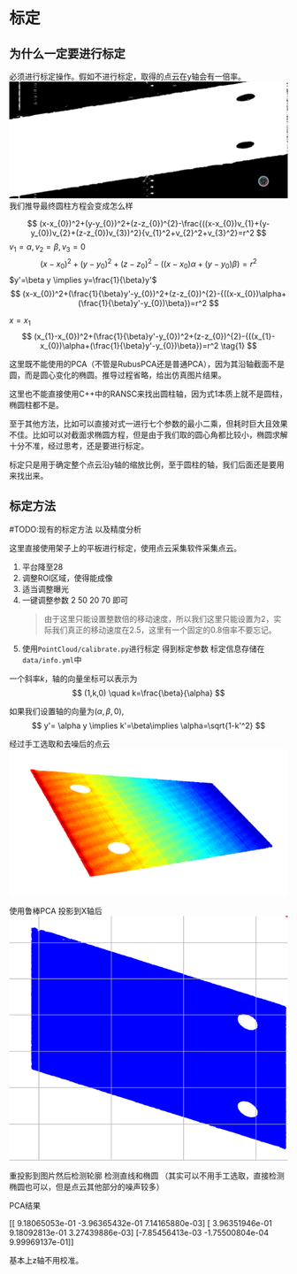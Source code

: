 # 标定
## 为什么一定要进行标定
必须进行标定操作。假如不进行标定，取得的点云在y轴会有一倍率。
![](./img/1735462153069.png)
我们推导最终圆柱方程会变成怎么样

$$
(x-x_{0})^2+(y-y_{0})^2+(z-z_{0})^{2}-\frac{((x-x_{0})v_{1}+(y-y_{0})v_{2}+(z-z_{0})v_{3})^2}{v_{1}^2+v_{2}^2+v_{3}^2}=r^2
$$
$v_{1}=\alpha,v_{2}=\beta,v_{3}=0$
$$
(x-x_{0})^2+(y-y_{0})^2+(z-z_{0})^{2}-{((x-x_{0})\alpha+(y-y_{0})\beta})=r^2
$$
$y'=\beta y \implies y=\frac{1}{\beta}y'$
$$
(x-x_{0})^2+(\frac{1}{\beta}y'-y_{0})^2+(z-z_{0})^{2}-{((x-x_{0})\alpha+(\frac{1}{\beta}y'-y_{0})\beta})=r^2
$$

$x=x_1$
$$
(x_{1}-x_{0})^2+(\frac{1}{\beta}y'-y_{0})^2+(z-z_{0})^{2}-{((x_{1}-x_{0})\alpha+(\frac{1}{\beta}y'-y_{0})\beta})=r^2 \tag{1}
$$

这里既不能使用的PCA（不管是RubusPCA还是普通PCA），因为其沿轴截面不是圆，而是圆心变化的椭圆。推导过程省略，给出仿真图片结果。


这里也不能直接使用C++中的RANSC来找出圆柱轴，因为式1本质上就不是圆柱，椭圆柱都不是。

至于其他方法，比如可以直接对式一进行七个参数的最小二乘，但耗时巨大且效果不佳。比如可以对截面求椭圆方程，但是由于我们取的圆心角都比较小，椭圆求解十分不准，经过思考，还是要进行标定。

标定只是用于确定整个点云沿y轴的缩放比例，至于圆柱的轴，我们后面还是要用来找出来。

## 标定方法
#TODO:现有的标定方法 以及精度分析

这里直接使用架子上的平板进行标定，使用点云采集软件采集点云。
1. 平台降至28
2. 调整ROI区域，使得能成像
3. 适当调整曝光
4. 一键调整参数
    2 50 20 70 即可
    > 由于这里只能设置整数倍的移动速度，所以我们这里只能设置为2，实际我们真正的移动速度在2.5，这里有一个固定的0.8倍率不要忘记。
5. 使用`PointCloud/calibrate.py`进行标定 得到标定参数 标定信息存储在`data/info.yml`中


一个斜率$k$，轴的向量坐标可以表示为
$$ (1,k,0) \quad  k=\frac{\beta}{\alpha} $$

如果我们设置轴的向量为$(\alpha,\beta,0)$,
$$ y'= \alpha y  \implies k'=\beta\implies \alpha=\sqrt{1-k'^2} $$



经过手工选取和去噪后的点云
![](./img/1735473340378.png)

使用鲁棒PCA
投影到X轴后
![](./img/3.png)

重投影到图片然后检测轮廓 检测直线和椭圆
（其实可以不用手工选取，直接检测椭圆也可以，但是点云其他部分的噪声较多）

PCA结果

[[ 9.18065053e-01 -3.96365432e-01  7.14165880e-03]
 [ 3.96351946e-01  9.18092813e-01  3.27439886e-03]
 [-7.85456413e-03 -1.75500804e-04  9.99969137e-01]]

 基本上z轴不用校准。

 